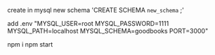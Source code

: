create in mysql new schema
'CREATE SCHEMA `new_schema` ;'

add .env
"MYSQL_USER=root
MYSQL_PASSWORD=1111
MYSQL_PATH=localhost
MYSQL_SCHEMA=goodbooks
PORT=3000"

npm i
npm start
